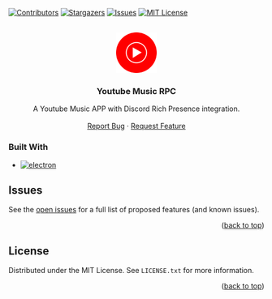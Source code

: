 <!-- Improved compatibility of back to top link: See: https://github.com/othneildrew/Best-README-Template/pull/73 -->
<a name="readme-top"></a>
<!--
*** Thanks for checking out the Best-README-Template. If you have a suggestion
*** that would make this better, please fork the repo and create a pull request
*** or simply open an issue with the tag "enhancement".
*** Don't forget to give the project a star!
*** Thanks again! Now go create something AMAZING! :D
-->



<!-- PROJECT SHIELDS -->
<!--
*** I'm using markdown "reference style" links for readability.
*** Reference links are enclosed in brackets [ ] instead of parentheses ( ).
*** See the bottom of this document for the declaration of the reference variables
*** for contributors-url, forks-url, etc. This is an optional, concise syntax you may use.
*** https://www.markdownguide.org/basic-syntax/#reference-style-links
-->
[![Contributors][contributors-shield]][contributors-url]
[![Stargazers][stars-shield]][stars-url]
[![Issues][issues-shield]][issues-url]
[![MIT License][license-shield]][license-url]



<!-- PROJECT LOGO -->
<br />
<div align="center">
  <a href="https://github.com/jerryoldson/Youtube-Music-RPC">
    <img src="build/icon.png" alt="Logo" width="80" height="80">
  </a>

<h3 align="center">Youtube Music RPC</h3>

  <p align="center">
    A Youtube Music APP with Discord Rich Presence integration.
    <br />
    <br />
    <a href="https://github.com/jerryoldson/Youtube-Music-RPC/issues/new?labels=bug&template=bug-report---.md">Report Bug</a>
    ·
    <a href="https://github.com/jerryoldson/Youtube-Music-RPC/issues/new?labels=enhancement&template=feature-request---.md">Request Feature</a>
  </p>
</div>

### Built With

* [![electron][electron.js]][electron-url]

<!-- ROADMAP -->
## Issues
See the [open issues](https://github.com/jerryoldson/Youtube-Music-RPC/issues) for a full list of proposed features (and known issues).

<p align="right">(<a href="#readme-top">back to top</a>)</p>

<!-- LICENSE -->
## License

Distributed under the MIT License. See `LICENSE.txt` for more information.

<p align="right">(<a href="#readme-top">back to top</a>)</p>

<!-- MARKDOWN LINKS & IMAGES -->
<!-- https://www.markdownguide.org/basic-syntax/#reference-style-links -->
[contributors-shield]: https://img.shields.io/github/contributors/jerryoldson/Youtube-Music-RPC.svg?style=for-the-badge
[contributors-url]: https://github.com/jerryoldson/Youtube-Music-RPC/graphs/contributors
[stars-shield]: https://img.shields.io/github/stars/jerryoldson/Youtube-Music-RPC.svg?style=for-the-badge
[stars-url]: https://github.com/jerryoldson/Youtube-Music-RPC/stargazers
[issues-shield]: https://img.shields.io/github/issues/jerryoldson/Youtube-Music-RPC.svg?style=for-the-badge
[issues-url]: https://github.com/jerryoldson/Youtube-Music-RPC/issues
[license-shield]: https://img.shields.io/github/license/jerryoldson/Youtube-Music-RPC.svg?style=for-the-badge
[license-url]: https://github.com/jerryoldson/Youtube-Music-RPC/blob/main/LICENSE.txt
[electron.js]: https://img.shields.io/badge/electron.js-000000?style=for-the-badge&logo=electrondotjs&logoColor=white
[electron-url]: https://www.electronjs.org/
